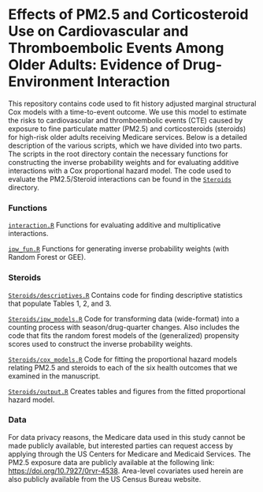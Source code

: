 # Effects of PM2.5 and Corticosteroid Use on Cardiovascular and Thromboembolic Events Among Older Adults: Evidence of Drug-Environment Interaction

This repository contains code used to fit history adjusted marginal structural Cox models with a time-to-event outcome. We use this model to estimate the risks to cardiovascular and thromboembolic events (CTE) caused by exposure to fine particulate matter (PM2.5) and corticosteroids (steroids) for high-risk older adults receiving Medicare services. Below is a detailed description of the various scripts, which we have divided into two parts. The scripts in the root directory contain the necessary functions for constructing the inverse probability weights and for evaluating additive interactions with a Cox proportional hazard model. The code used to evaluate the PM2.5/Steroid interactions can be found in the [`Steroids`](https://github.com/kevjosey/pm-steroid/blob/main/Steroids/) directory.

### Functions
[`interaction.R`](https://github.com/kevjosey/pm-steroid/blob/main/Functions/interaction.R) Functions for evaluating additive and multiplicative interactions. 

[`ipw_fun.R`](https://github.com/kevjosey/pm-steroid/blob/main/Functions/ipw_fun.R) Functions for generating inverse probability weights (with Random Forest or GEE). 

### Steroids
[`Steroids/descriptives.R`](https://github.com/kevjosey/pm-steroid/blob/main/Steroids/descriptives.R) Contains code for finding descriptive statistics that populate Tables 1, 2, and 3. 

[`Steroids/ipw_models.R`](https://github.com/kevjosey/pm-steroid/blob/main/Steroids/ipw_models.R) Code for transforming data (wide-format) into a counting process with season/drug-quarter changes. Also includes the code that fits the random forest models of the (generalized) propensity scores used to construct the inverse probability weights.

[`Steroids/cox_models.R`](https://github.com/kevjosey/pm-steroid/blob/main/Steroids/cox_models.R) Code for fitting the proportional hazard models relating PM2.5 and steroids to each of the six health outcomes that we examined in the manuscript.

[`Steroids/output.R`](https://github.com/kevjosey/pm-steroid/blob/main/Steroids/output.R) Creates tables and figures from the fitted proportional hazard model.

### Data
For data privacy reasons, the Medicare data used in this study cannot be made publicly available, but interested parties can request access by applying through the US Centers for Medicare and Medicaid Services. The PM2.5 exposure data are publicly available at the following link: https://doi.org/10.7927/0rvr-4538. Area-level covariates used herein are also publicly available from the US Census Bureau website.
